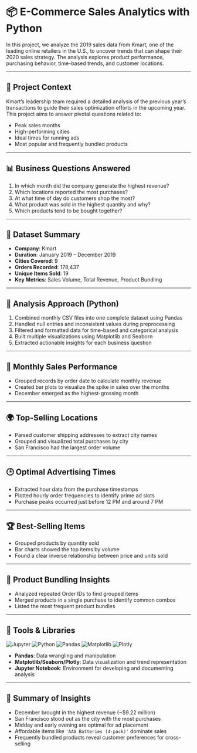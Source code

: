 
# 📦 E-Commerce Sales Analytics with Python

In this project, we analyze the 2019 sales data from Kmart, one of the leading online retailers in the U.S., to uncover trends that can shape their 2020 sales strategy. The analysis explores product performance, purchasing behavior, time-based trends, and customer locations.

---

## 💼 Project Context

Kmart’s leadership team required a detailed analysis of the previous year’s transactions to guide their sales optimization efforts in the upcoming year. This project aims to answer pivotal questions related to:

- Peak sales months
- High-performing cities
- Ideal times for running ads
- Most popular and frequently bundled products

---

## 📊 Business Questions Answered

1. In which month did the company generate the highest revenue?
2. Which locations reported the most purchases?
3. At what time of day do customers shop the most?
4. What product was sold in the highest quantity and why?
5. Which products tend to be bought together?

---

## 📂 Dataset Summary

- **Company**: Kmart  
- **Duration**: January 2019 – December 2019  
- **Cities Covered**: 9  
- **Orders Recorded**: 178,437  
- **Unique Items Sold**: 19  
- **Key Metrics**: Sales Volume, Total Revenue, Product Bundling  

---

## 🧠 Analysis Approach (Python)

1. Combined monthly CSV files into one complete dataset using Pandas  
2. Handled null entries and inconsistent values during preprocessing  
3. Filtered and formatted data for time-based and categorical analysis  
4. Built multiple visualizations using Matplotlib and Seaborn  
5. Extracted actionable insights for each business question  

---

## 📅 Monthly Sales Performance

- Grouped records by order date to calculate monthly revenue  
- Created bar plots to visualize the spike in sales over the months  
- December emerged as the highest-grossing month

---

## 🌍 Top-Selling Locations

- Parsed customer shipping addresses to extract city names  
- Grouped and visualized total purchases by city  
- San Francisco had the largest order volume

---

## 🕒 Optimal Advertising Times

- Extracted hour data from the purchase timestamps  
- Plotted hourly order frequencies to identify prime ad slots  
- Purchase peaks occurred just before 12 PM and around 7 PM

---

## 🏆 Best-Selling Items

- Grouped products by quantity sold  
- Bar charts showed the top items by volume  
- Found a clear inverse relationship between price and units sold

---

## 🤝 Product Bundling Insights

- Analyzed repeated Order IDs to find grouped items  
- Merged products in a single purchase to identify common combos  
- Listed the most frequent product bundles

---

## 🧰 Tools & Libraries

![Jupyter](https://img.shields.io/badge/jupyter-%23FA0F00.svg?style=for-the-badge&logo=jupyter&logoColor=white)
![Python](https://img.shields.io/badge/python-3670A0?style=for-the-badge&logo=python&logoColor=ffdd54)
![Pandas](https://img.shields.io/badge/pandas-%23150458.svg?style=for-the-badge&logo=pandas&logoColor=white)
![Matplotlib](https://img.shields.io/badge/Matplotlib-%23#ffffff.svg?style=for-the-badge&logo=Matplotlib&logoColor=white)
![Plotly](https://img.shields.io/badge/Plotly-%233F4F75.svg?style=for-the-badge&logo=plotly&logoColor=white)

- **Pandas**: Data wrangling and manipulation  
- **Matplotlib/Seaborn/Plotly**: Data visualization and trend representation  
- **Jupyter Notebook**: Environment for developing and documenting analysis

---

## 📌 Summary of Insights

- December brought in the highest revenue (~$9.22 million)  
- San Francisco stood out as the city with the most purchases  
- Midday and early evening are optimal for ad placement  
- Affordable items like `'AAA Batteries (4-pack)'` dominate sales  
- Frequently bundled products reveal customer preferences for cross-selling
